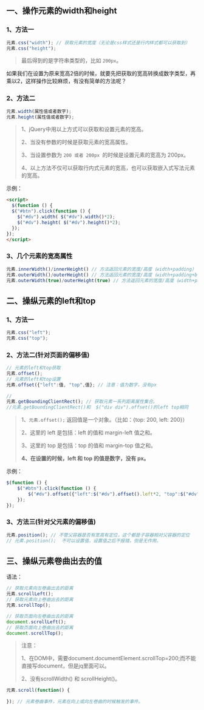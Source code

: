 ## 一、操作元素的width和height

### 1、方法一

```js
元素.css("width"); // 获取元素的宽度（无论是css样式还是行内样式都可以获取到）
元素.css("height");
```

>   最后得到的是字符串类型的，比如 `200px`。

如果我们在设置为原来宽高2倍的时候，就要先把获取的宽高转换成数字类型，再乘以2，这样操作比较麻烦，有没有简单的方法呢？



### 2、方法二

```js
元素.width(属性值或者数字);
元素.height(属性值或者数字);
```

>   1、jQuery中用以上方式可以获取和设置元素的宽高。
>
>   2、当没有参数的时候是获取元素的宽高属性。
>
>   3、当设置参数为 `200 或者 200px `的时候是设置元素的宽高为 200px。
>
>   4、以上方法不仅可以获取行内式元素的宽高，也可以获取嵌入式写法元素的宽高。

示例：

```html
<script>
  $(function () {
  $("#btn").click(function () {
    $("#dv").width( $("#dv").width()*2);
    $("#dv").height( $("#dv").height()*2);
  });
});
</script>
```



### 3、几个元素的宽高属性

```js
元素.innerWidth()/innerHeight() // 方法返回元素的宽度/高度（width+padding）
元素.outerWidth()/outerHeight() // 方法返回元素的宽度/高度（width+padding+border）
元素.outerWidth(true)/outerHeight(true) // 方法返回元素的宽度/高度（width+padding+border+margin）
```



## 二、操纵元素的left和top

### 1、方法一

```js
元素.css("left");
元素.css("top");
```



### 2、方法二(针对页面的偏移值)

```js
// 元素的left和top获取
元素.offset();
// 元素的left和top设置
元素.offset({"left":值, "top",值}; // 注意：值为数字，没有px
          
// 
元素.getBoundingClientRect(); // 获取元素一系列距离属性集合。
//元素.getBoundingClientRect()和  $("div div").offset()的left top相同
```

>   1、`元素.offset();` 返回值是一个对象。（比如：{top: 200, left: 200}）
>
>   2、这里的 left 是包括：left 的值和 margin-left 值之和。
>
>   3、这里的 top 是包括：top 的值和 margin-top 值之和。
>
>   **4、在设置的时候，left 和 top 的值是数字，没有 px。**

示例：

```js
$(function () {
    $("#btn").click(function () { 
    	$("#dv").offset({"left":$("#dv").offset().left*2, "top":$("#dv").offset().top*2});
    });
});
```



### 3、方法三(针对父元素的偏移值)

```js
元素.position(); // 不管父容器是否有宽高有定位，这个都是子容器相对父容器的定位
// 元素.position();  不可以设置值，设置值之后不报错，但是无作用。
```





## 三、操纵元素卷曲出去的值

语法：

```js
// 获取元素向左卷曲出去的距离
元素.scrollLeft();
// 获取元素向上卷曲出去的距离
元素.scrollTop();

// 获取页面向左卷曲出去的距离
document.scrollLeft();
// 获取页面向上卷曲出去的距离
document.scrollTop();
```

>注意：
>
>1、在DOM中，需要document.documentElement.scrollTop=200;而不能直接写document，但是jq里面可以。
>
>2、没有scrollWidth() 和 scrollHeight()。

```js
元素.scroll(function() {
    
}); // 元素卷曲事件，元素在向上或向左卷曲的时候触发的事件。
```





